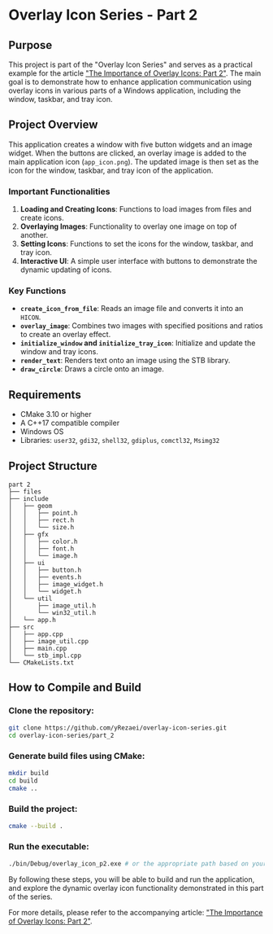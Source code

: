 # Overlay Icon Series - Part 2

## Purpose

This project is part of the "Overlay Icon Series" and serves as a practical example for the article ["The Importance of Overlay Icons: Part 2"](https://www.linkedin.com/pulse/importance-overlay-icons-part-1-yashar-abbasalizadeh-rezaei-hqrle/?trackingId=iJKD%2BfkhQ7%2BVNBd6m9dXhg%3D%3D). The main goal is to demonstrate how to enhance application communication using overlay icons in various parts of a Windows application, including the window, taskbar, and tray icon.

## Project Overview

This application creates a window with five button widgets and an image widget. When the buttons are clicked, an overlay image is added to the main application icon (`app_icon.png`). The updated image is then set as the icon for the window, taskbar, and tray icon of the application.

### Important Functionalities

1. **Loading and Creating Icons**: Functions to load images from files and create icons.
2. **Overlaying Images**: Functionality to overlay one image on top of another.
3. **Setting Icons**: Functions to set the icons for the window, taskbar, and tray icon.
4. **Interactive UI**: A simple user interface with buttons to demonstrate the dynamic updating of icons.

### Key Functions

- **`create_icon_from_file`**: Reads an image file and converts it into an `HICON`.
- **`overlay_image`**: Combines two images with specified positions and ratios to create an overlay effect.
- **`initialize_window` and `initialize_tray_icon`**: Initialize and update the window and tray icons.
- **`render_text`**: Renders text onto an image using the STB library.
- **`draw_circle`**: Draws a circle onto an image.

## Requirements

- CMake 3.10 or higher
- A C++17 compatible compiler
- Windows OS
- Libraries: `user32`, `gdi32`, `shell32`, `gdiplus`, `comctl32`, `Msimg32`

## Project Structure

```plaintext
part 2
├── files
├── include
│   ├── geom
│   │   ├── point.h
│   │   ├── rect.h
│   │   └── size.h
│   ├── gfx
│   │   ├── color.h
│   │   ├── font.h
│   │   └── image.h
│   ├── ui
│   │   ├── button.h
│   │   ├── events.h
│   │   ├── image_widget.h
│   │   └── widget.h
│   └── util
│       ├── image_util.h
│       └── win32_util.h
│   └── app.h
├── src
│   ├── app.cpp
│   ├── image_util.cpp
│   ├── main.cpp
│   └── stb_impl.cpp
└── CMakeLists.txt
```
## How to Compile and Build
### Clone the repository:
```bash
git clone https://github.com/yRezaei/overlay-icon-series.git
cd overlay-icon-series/part_2
```

### Generate build files using CMake:
```bash
mkdir build
cd build
cmake ..
```

### Build the project:
```bash
cmake --build .
```

### Run the executable:
```bash
./bin/Debug/overlay_icon_p2.exe # or the appropriate path based on your build configuration
```

By following these steps, you will be able to build and run the application, and explore the dynamic overlay icon functionality demonstrated in this part of the series.

For more details, please refer to the accompanying article: ["The Importance of Overlay Icons: Part 2"](https://www.linkedin.com/pulse/importance-overlay-icons-part-2-yashar-abbasalizadeh-rezaei-beoff).